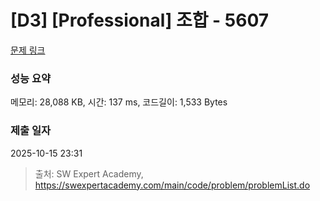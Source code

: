 # [D3] [Professional] 조합 - 5607 

[문제 링크](https://swexpertacademy.com/main/code/problem/problemDetail.do?contestProbId=AWXGKdbqczEDFAUo) 

### 성능 요약

메모리: 28,088 KB, 시간: 137 ms, 코드길이: 1,533 Bytes

### 제출 일자

2025-10-15 23:31



> 출처: SW Expert Academy, https://swexpertacademy.com/main/code/problem/problemList.do